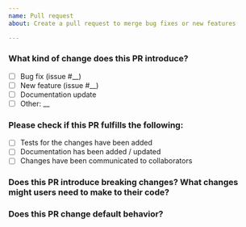 ```yaml
---
name: Pull request
about: Create a pull request to merge bug fixes or new features

---
```


### What kind of change does this PR introduce? 
- [ ] Bug fix (issue #__) 
- [ ] New feature (issue #__) 
- [ ] Documentation update 
- [ ] Other: __

### Please check if this PR fulfills the following:
- [ ] Tests for the changes have been added
- [ ] Documentation has been added / updated
- [ ] Changes have been communicated to collaborators

### Does this PR introduce breaking changes? What changes might users need to make to their code? 

### Does this PR change default behavior? 
